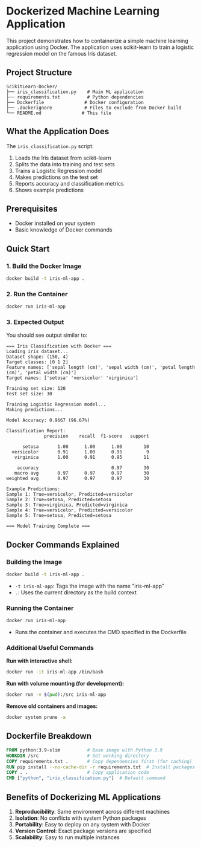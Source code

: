 # Dockerized Machine Learning Application

This project demonstrates how to containerize a simple machine learning application using Docker. The application uses scikit-learn to train a logistic regression model on the famous Iris dataset.

## Project Structure

```
ScikitLearn-Docker/
├── iris_classification.py    # Main ML application
├── requirements.txt          # Python dependencies
├── Dockerfile               # Docker configuration
├── .dockerignore            # Files to exclude from Docker build
└── README.md               # This file
```

## What the Application Does

The `iris_classification.py` script:
1. Loads the Iris dataset from scikit-learn
2. Splits the data into training and test sets
3. Trains a Logistic Regression model
4. Makes predictions on the test set
5. Reports accuracy and classification metrics
6. Shows example predictions

## Prerequisites

- Docker installed on your system
- Basic knowledge of Docker commands

## Quick Start

### 1. Build the Docker Image

```bash
docker build -t iris-ml-app .
```

### 2. Run the Container

```bash
docker run iris-ml-app
```

### 3. Expected Output

You should see output similar to:

```
=== Iris Classification with Docker ===
Loading iris dataset...
Dataset shape: (150, 4)
Target classes: [0 1 2]
Feature names: ['sepal length (cm)', 'sepal width (cm)', 'petal length (cm)', 'petal width (cm)']
Target names: ['setosa' 'versicolor' 'virginica']

Training set size: 120
Test set size: 30

Training Logistic Regression model...
Making predictions...

Model Accuracy: 0.9667 (96.67%)

Classification Report:
              precision    recall  f1-score   support

      setosa       1.00      1.00      1.00        10
  versicolor       0.91      1.00      0.95         9
   virginica       1.00      0.91      0.95        11

    accuracy                           0.97        30
   macro avg       0.97      0.97      0.97        30
weighted avg       0.97      0.97      0.97        30

Example Predictions:
Sample 1: True=versicolor, Predicted=versicolor
Sample 2: True=setosa, Predicted=setosa
Sample 3: True=virginica, Predicted=virginica
Sample 4: True=versicolor, Predicted=versicolor
Sample 5: True=setosa, Predicted=setosa

=== Model Training Complete ===
```

## Docker Commands Explained

### Building the Image
```bash
docker build -t iris-ml-app .
```
- `-t iris-ml-app`: Tags the image with the name "iris-ml-app"
- `.`: Uses the current directory as the build context

### Running the Container
```bash
docker run iris-ml-app
```
- Runs the container and executes the CMD specified in the Dockerfile

### Additional Useful Commands

**Run with interactive shell:**
```bash
docker run -it iris-ml-app /bin/bash
```

**Run with volume mounting (for development):**
```bash
docker run -v $(pwd):/src iris-ml-app
```

**Remove old containers and images:**
```bash
docker system prune -a
```

## Dockerfile Breakdown

```dockerfile
FROM python:3.9-slim          # Base image with Python 3.9
WORKDIR /src                  # Set working directory
COPY requirements.txt .       # Copy dependencies first (for caching)
RUN pip install --no-cache-dir -r requirements.txt  # Install packages
COPY . .                      # Copy application code
CMD ["python", "iris_classification.py"]  # Default command
```

## Benefits of Dockerizing ML Applications

1. **Reproducibility**: Same environment across different machines
2. **Isolation**: No conflicts with system Python packages
3. **Portability**: Easy to deploy on any system with Docker
4. **Version Control**: Exact package versions are specified
5. **Scalability**: Easy to run multiple instances

